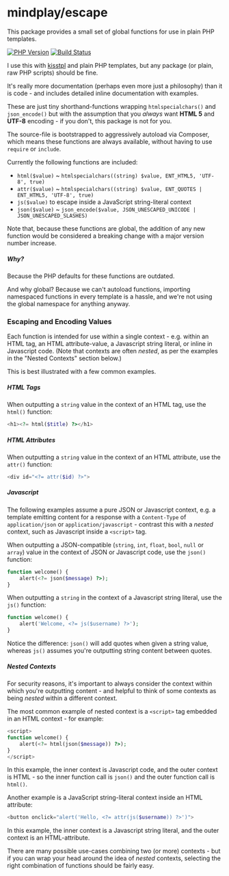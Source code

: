 mindplay/escape
===============

This package provides a small set of global functions for use in plain PHP templates.

[![PHP Version](https://img.shields.io/badge/php-5.3%2B-blue.svg)](https://packagist.org/packages/mindplay/escape)
[![Build Status](https://travis-ci.org/mindplay-dk/escape.svg?branch=master)](https://travis-ci.org/mindplay-dk/escape)

I use this with [kisstpl](https://github.com/mindplay-dk/kisstpl) and plain PHP templates, but
any package (or plain, raw PHP scripts) should be fine.

It's really more documentation (perhaps even more just a philosophy) than it is code - and includes detailed
inline documentation with examples.

These are just tiny shorthand-functions wrapping `htmlspecialchars()` and `json_encode()` but
with the assumption that you *always* want **HTML 5** and **UTF-8** encoding - if you don't,
this package is not for you.

The source-file is bootstrapped to aggressively autoload via Composer, which
means these functions are always available, without having to use `require` or `include`.

Currently the following functions are included:

 * `html($value)` ~ `htmlspecialchars((string) $value, ENT_HTML5, 'UTF-8', true)`
 * `attr($value)` ~ `htmlspecialchars((string) $value, ENT_QUOTES | ENT_HTML5, 'UTF-8', true)`
 * `js($value)` to escape inside a JavaScript string-literal context
 * `json($value)` ~ `json_encode($value, JSON_UNESCAPED_UNICODE | JSON_UNESCAPED_SLASHES)`

Note that, because these functions are global, the addition of any new function would be considered a breaking
change with a major version number increase.

##### Why?

Because the PHP defaults for these functions are outdated.

And why global? Because we can't autoload functions, importing namespaced functions in every
template is a hassle, and we're not using the global namespace for anything anyway.

### Escaping and Encoding Values

Each function is intended for use within a single context - e.g. within an HTML tag, an
HTML attribute-value, a Javascript string literal, or inline in Javascript code. (Note that
contexts are often *nested*, as per the examples in the "Nested Contexts" section below.)

This is best illustrated with a few common examples.

##### HTML Tags

When outputting a `string` value in the context of an HTML tag, use the `html()` function:

```php
<h1><?= html($title) ?></h1>
```

##### HTML Attributes

When outputting a `string` value in the context of an HTML attribute, use the `attr()` function:

```php
<div id="<?= attr($id) ?>">
```

##### Javascript

The following examples assume a pure JSON or Javascript context, e.g. a template emitting content
for a response with a `Content-Type` of `application/json` or `application/javascript` - contrast
this with a *nested* context, such as Javascript inside a `<script>` tag.

When outputting a JSON-compatible (`string`, `int`, `float`, `bool`, `null` or `array`) value
in the context of JSON or Javascript code, use the `json()` function:

```php
function welcome() {
    alert(<?= json($message) ?>);
}
```

When outputting a `string` in the context of a Javascript string literal, use the `js()` function:

```php
function welcome() {
    alert('Welcome, <?= js($username) ?>');
}
```

Notice the difference: `json()` will add quotes when given a string value, whereas `js()` assumes
you're outputting string content between quotes.

##### Nested Contexts

For security reasons, it's important to always consider the context within which you're outputting content -
and helpful to think of some contexts as being *nested* within a different context.

The most common example of nested context is a `<script>` tag embedded in an HTML context - for example:

```php
<script>
function welcome() {
    alert(<?= html(json($message)) ?>);
}
</script>
```

In this example, the inner context is Javascript code, and the outer context is HTML - so the inner
function call is `json()` and the outer function call is `html()`.

Another example is a JavaScript string-literal context inside an HTML attribute:

```php
<button onclick="alert('Hello, <?= attr(js($username)) ?>')">
```

In this example, the inner context is a Javascript string literal, and the outer context is an HTML-attribute.

There are many possible use-cases combining two (or more) contexts - but if you can wrap your head around the
idea of *nested* contexts, selecting the right combination of functions should be fairly easy.
